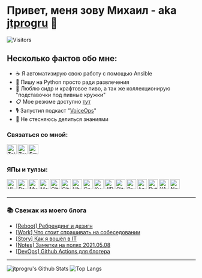 # Привет, меня зову Михаил - aka [jtprogru][website] 👋
![Visitors](https://visitor-badge.glitch.me/badge?page_id=jtprogru)

## Несколько фактов обо мне:
- ☕️ Я автоматизирую свою работу с помощью Ansible
- 🐍 Пишу на Python просто ради развлечения
- 🍻 Люблю сидр и крафтовое пиво, а так же коллекционирую "подставочки под пивные кружки"
- 📋 Мое резюме доступно [тут][mycv]
- 🎙 Запустил подкаст "[VoiceOps][podcast]"
- 🦄 Не стесняюсь делиться знаниями

### Связаться со мной:

[<img align="left" width="26px" alt="Telegram" src="https://api.iconify.design/ri:telegram-line.svg?download=true&box=true&color=%23626262&inline=false&height=auto" />][telegram_chat]
[<img align="left" width="26px" alt="Twitter" src="https://api.iconify.design/jam:twitter-square.svg?download=true&box=true&color=%23626262&inline=false&height=auto" />][twitter]
[<img align="left" width="26px" alt="Email" src="https://api.iconify.design/entypo:email.svg?download=true&box=true&color=%23626262&inline=false&height=auto" />][email]


<br />
<br />

### ЯПы и тулзы:

<img align="left" alt="VIM" width="26px" src="https://api.iconify.design/cib:vim.svg?download=true&box=true&color=%23626262&inline=false&height=auto" />
<img align="left" alt="PostgreSQL" width="26px" src="https://api.iconify.design/cib:postgresql.svg?download=true&box=true&color=%23626262&inline=false&height=auto" />
<img align="left" alt="MySQL" width="26px" src="https://api.iconify.design/whh:mysqltwo.svg?download=true&box=true&color=%23626262&inline=false&height=auto" />
<img align="left" alt="MongoDB" width="26px" src="https://api.iconify.design/cib:mongodb.svg?download=true&box=true&color=%23626262&inline=false&height=auto" />
<img align="left" alt="Git" width="26px" src="https://api.iconify.design/fa-brands:git-square.svg?download=true&box=true&color=%23626262&inline=false&height=auto" />
<img align="left" alt="GitHub" width="26px" src="https://api.iconify.design/codicon:github.svg?download=true&box=true&color=%23626262&inline=false&height=auto" />
<img align="left" alt="Ubuntu" width="26px" src="https://api.iconify.design/simple-icons:ubuntu.svg?download=true&box=true&color=%23626262&inline=false&height=auto" />
<img align="left" alt="CenOS" width="26px" src="https://api.iconify.design/fa-brands:centos.svg?download=true&box=true&color=%23626262&inline=false&height=auto" />
<img align="left" alt="Kubernetes" width="26px" src="https://api.iconify.design/simple-icons:kubernetes.svg?download=true&box=true&color=%23626262&inline=false&height=auto" />
<img align="left" alt="JIRA" width="26px" src="https://api.iconify.design/simple-icons:jira.svg?download=true&box=true&color=%23626262&inline=false&height=auto" />
<img align="left" alt="GitLab" width="26px" src="https://api.iconify.design/cib:gitlab.svg?download=true&box=true&color=%23626262&inline=false&height=auto" />
<img align="left" alt="Prometheus" width="26px" src="https://api.iconify.design/simple-icons:prometheus.svg?download=true&box=true&color=%23626262&inline=false&height=auto" />
<img align="left" alt="Ansible" width="26px" src="https://api.iconify.design/simple-icons:ansible.svg?download=true&box=true&color=%23626262&inline=false&height=auto" />
<img align="left" alt="Python" width="26px" src="https://api.iconify.design/cib:python.svg?download=true&box=true&color=%23626262&inline=false&height=auto" />
<img align="left" alt="YAML" width="26px" src="https://api.iconify.design/file-icons:yaml-alt4.svg?download=true&box=true&color=%23626262&inline=false&height=auto" />
<img align="left" alt="Nginx" width="26px" src="https://api.iconify.design/cib:nginx.svg?download=true&box=true&color=%23626262&inline=false&height=auto" />

<br />
<br />

---

### 📚 Свежак из моего блога
<!-- BLOG-POST-LIST:START -->
- [[Reboot] Ребрендинг и дезигн](https://jtprog.ru/rebranding-design/)
- [[Work] Что стоит спрашивать на собеседовании](https://jtprog.ru/interview-questions/)
- [[Story] Как я вошёл в IT](https://jtprog.ru/my-it-way/)
- [[Notes] Заметки на полях 2021.05.08](https://jtprog.ru/notes-20210508/)
- [[DevOps] Github Actions для блогера](https://jtprog.ru/github-actions/)
<!-- BLOG-POST-LIST:END -->

---
![jtprogru's Github Stats](https://github-readme-stats.vercel.app/api?username=jtprogru&show_icons=true&theme=radical)
![Top Langs](https://github-readme-stats.vercel.app/api/top-langs/?username=jtprogru&count_private=true&hide=tsql&langs_count=7&theme=radical&layout=compact)


[bio]: https://jtprog.ru/about-me/
[mycv]: https://savinmi.ru
[website]: https://jtprog.ru
[twitter]: https://twitter.com/jtprogru
[instagram]: https://instagram.com/jtprogru
[telegram_chat]: https://t.me/sysopschat
[sysopschannel]: https://t.me/sysopschannel
[email]: mailto:mail@jtprog.ru
[habr]: https://habr.com/ru/users/jtprogru/
[youtube]: https://www.youtube.com/channel/UCuGKtGjbVk-BtpLM1I6Yzrg
[podcast]: https://anchor.fm/jtprogru/

